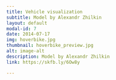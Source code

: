 ```yaml
---
title: Vehicle visualization
subtitle: Model by Alexandr Zhilkin
layout: default
modal-id: 7
date: 2014-07-17
img: hoverbike.jpg
thumbnail: hoverbike_preview.jpg
alt: image-alt
description: Model by Alexandr Zhilkin
link: https://skfb.ly/6Ow8y

---
```

